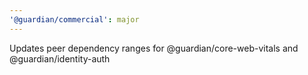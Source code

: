 ```yaml
---
'@guardian/commercial': major
---
```


Updates peer dependency ranges for @guardian/core-web-vitals and @guardian/identity-auth
